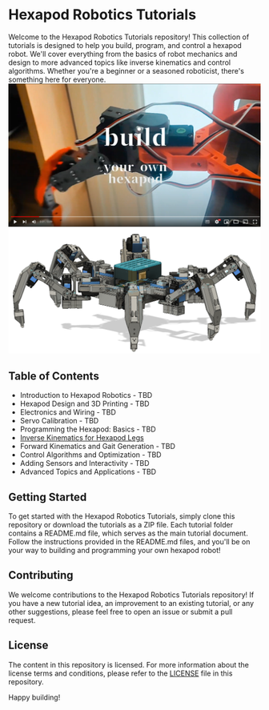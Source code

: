 # Hexapod Robotics Tutorials

Welcome to the Hexapod Robotics Tutorials repository! This collection of tutorials is designed to help you build, program, and control a hexapod robot. We'll cover everything from the basics of robot mechanics and design to more advanced topics like inverse kinematics and control algorithms. Whether you're a beginner or a seasoned roboticist, there's something here for everyone.
[![Watch the video](media/youtube_splash.png)](https://youtu.be/toPMHUULjyc)
![Hexapod robot spider](media/robot.png)

## Table of Contents
- Introduction to Hexapod Robotics - TBD
- Hexapod Design and 3D Printing - TBD
- Electronics and Wiring - TBD
- Servo Calibration - TBD
- Programming the Hexapod: Basics - TBD
- [Inverse Kinematics for Hexapod Legs](tutorial_inverse_kinematics/README.md)
- Forward Kinematics and Gait Generation - TBD
- Control Algorithms and Optimization - TBD
- Adding Sensors and Interactivity - TBD
- Advanced Topics and Applications - TBD

## Getting Started
To get started with the Hexapod Robotics Tutorials, simply clone this repository or download the tutorials as a ZIP file. Each tutorial folder contains a README.md file, which serves as the main tutorial document. Follow the instructions provided in the README.md files, and you'll be on your way to building and programming your own hexapod robot!

## Contributing
We welcome contributions to the Hexapod Robotics Tutorials repository! If you have a new tutorial idea, an improvement to an existing tutorial, or any other suggestions, please feel free to open an issue or submit a pull request.

## License
The content in this repository is licensed. For more information about the license terms and conditions, please refer to the [LICENSE](LICENSE) file in this repository.


Happy building!
